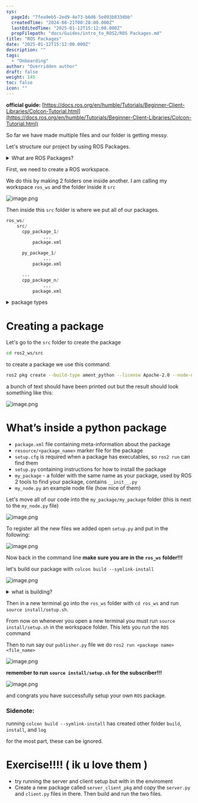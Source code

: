 ```yaml
---
sys:
  pageId: "7fea9eb5-2ed9-4e73-b6d6-5e093b833dbb"
  createdTime: "2024-08-21T00:28:00.000Z"
  lastEditedTime: "2025-01-12T15:12:00.000Z"
  propFilepath: "docs/Guides/intro_to_ROS2/ROS Packages.md"
title: "ROS Packages"
date: "2025-01-12T15:12:00.000Z"
description: ""
tags:
  - "Onboarding"
author: "Overridden author"
draft: false
weight: 145
toc: false
icon: ""
---
```


**official guide:** [https://docs.ros.org/en/humble/Tutorials/Beginner-Client-Libraries/Colcon-Tutorial.html](https://docs.ros.org/en/humble/Tutorials/Beginner-Client-Libraries/Colcon-Tutorial.html)

So far we have made multiple files and our folder is getting messy.

Let's structure our project by using ROS Packages.

<details>

<summary>What are ROS Packages?</summary>

ROS Packages are, as the name implies, packages of code that are highly sharable between ROS developers.

They consist of a folder, `package.xml` file, and source code

```python
      cpp_package_1/
		      ... imagine much code files here ..
          package.xml
```

</details>

First, we need to create a ROS workspace.

We do this by making 2 folders one inside another. I am calling my workspace `ros_ws` and the folder inside it `src`

![image.png](https://prod-files-secure.s3.us-west-2.amazonaws.com/d518164a-d88e-44d1-a4ee-3adb3bd8bce0/70706947-fd18-4537-a67b-e12946812d31/image.png?X-Amz-Algorithm=AWS4-HMAC-SHA256&X-Amz-Content-Sha256=UNSIGNED-PAYLOAD&X-Amz-Credential=ASIAZI2LB466XTXNC7XG%2F20250305%2Fus-west-2%2Fs3%2Faws4_request&X-Amz-Date=20250305T110232Z&X-Amz-Expires=3600&X-Amz-Security-Token=IQoJb3JpZ2luX2VjEMv%2F%2F%2F%2F%2F%2F%2F%2F%2F%2FwEaCXVzLXdlc3QtMiJIMEYCIQCpmLYD7yeX7FVOhOkGNQEWCzRyK4c3DS3je1ircm0h9wIhALTtNUMJ6SoonR2kfVoXmLv0P09AG6n%2FbbiDxJE%2BFGujKv8DCBQQABoMNjM3NDIzMTgzODA1IgxOOr0h1klmw%2BzgJDIq3APEKA2gqwvICc0KCfW9lRyUNahZsHI8jqJNTH4Y1j%2FPqu9bwX0pa%2Fd%2B5Vb7mvNPjpgmob%2FxOQn55JKZqUPvgKwLFdazRTg66naWf6Suj2sZrs3HH9I5By%2FnAigheLxfOc03kInWkSbveFX8MzZSALYjxTgp8vkmvTi4qxcW3PMaO%2Fq6auKboclBFZUD%2FqNmU9IIQogpgqRQbXu9%2FnN09l6WV2Wp6%2FZHEW%2Bl0GniDXdcBBjEJ5dl7sebqW3oL%2Benbuf5PWe6CFhraCJL50DOLis4KzxW1Q1F1WDtuG8Y0GP4R2lCUCu7%2B2A9%2FckyVaJReOxmwdg0PSMZ7X2GZmYdVOsBmYNRZZg68AqL5JqAHxBRFqMrRkQ1M0VWMvOSwsJSeIccSx0ETqZqkndBqP09fa7u4W6LwtYZ1khCg2qgCfa%2B%2BfRZ2BdI1yy8GfixxaGVwrzoa4nTcZ6oUOkDUgwzO7YhpT%2FjYPttDKy5xQZnGCA2LgnUIbT%2ByyVnlfJOdnVHSYoALdjQ2k56CrzKxnsOnhSl160tMn6WfJZlsbLggr21XRxNj2od8jc4JVXt1oMm94%2BVtuUx43IsHNBbHJcoVoGdq2MTCjNjXIl1tlhZ9%2Bh9a3BkFW3kyshoB%2Bm%2FfTCB0qC%2BBjqkAZ3keA59%2BkGtzqVAt2pMjU3%2Betk%2B1Kr5PUMZXQCZdx%2B6L0Kg2m13Lxg7kLzVoOIg9rvWZ0HgqXlwXkOpbKLjAcEwkhPJ82dyKgHVmry55sy2A9gCD0fSQXe27KGCAoEyYiwUSpdT3%2BYKHA6Zzky%2Fj%2BVuojhp6VyOk9SF5Dw9cnSVak8bzo9Sccmt6uXn7WHmJ0YljAAu2DLUt6Rm%2BkEdLtapb8xL&X-Amz-Signature=d1ebc99f558c4ef22edbdebca5cb8ed62999edc30f61496ac1894c22293c8cda&X-Amz-SignedHeaders=host&x-id=GetObject)

Then inside this `src` folder is where we put all of our packages.

```python
ros_ws/
    src/
      cpp_package_1/
		      ...
          package.xml

      py_package_1/
		      ...
          package.xml

      ...
      cpp_package_n/
		      ...
          package.xml

```

<details>

<summary>package types</summary>

packages can be either `C++` or python.

the intern file structure is different for each but for this guide we will stick to creating python packages

</details>

# Creating a package

Let's go to the `src` folder to create the package

```bash
cd ros2_ws/src
```

to create a package we use this command:

```bash
ros2 pkg create --build-type ament_python --license Apache-2.0 --node-name my_node my_package
```

a bunch of text should have been printed out but the result should look something like this:

![image.png](https://prod-files-secure.s3.us-west-2.amazonaws.com/d518164a-d88e-44d1-a4ee-3adb3bd8bce0/e6cf1e3f-8512-4a3e-b131-079f800bf3e8/image.png?X-Amz-Algorithm=AWS4-HMAC-SHA256&X-Amz-Content-Sha256=UNSIGNED-PAYLOAD&X-Amz-Credential=ASIAZI2LB466XTXNC7XG%2F20250305%2Fus-west-2%2Fs3%2Faws4_request&X-Amz-Date=20250305T110232Z&X-Amz-Expires=3600&X-Amz-Security-Token=IQoJb3JpZ2luX2VjEMv%2F%2F%2F%2F%2F%2F%2F%2F%2F%2FwEaCXVzLXdlc3QtMiJIMEYCIQCpmLYD7yeX7FVOhOkGNQEWCzRyK4c3DS3je1ircm0h9wIhALTtNUMJ6SoonR2kfVoXmLv0P09AG6n%2FbbiDxJE%2BFGujKv8DCBQQABoMNjM3NDIzMTgzODA1IgxOOr0h1klmw%2BzgJDIq3APEKA2gqwvICc0KCfW9lRyUNahZsHI8jqJNTH4Y1j%2FPqu9bwX0pa%2Fd%2B5Vb7mvNPjpgmob%2FxOQn55JKZqUPvgKwLFdazRTg66naWf6Suj2sZrs3HH9I5By%2FnAigheLxfOc03kInWkSbveFX8MzZSALYjxTgp8vkmvTi4qxcW3PMaO%2Fq6auKboclBFZUD%2FqNmU9IIQogpgqRQbXu9%2FnN09l6WV2Wp6%2FZHEW%2Bl0GniDXdcBBjEJ5dl7sebqW3oL%2Benbuf5PWe6CFhraCJL50DOLis4KzxW1Q1F1WDtuG8Y0GP4R2lCUCu7%2B2A9%2FckyVaJReOxmwdg0PSMZ7X2GZmYdVOsBmYNRZZg68AqL5JqAHxBRFqMrRkQ1M0VWMvOSwsJSeIccSx0ETqZqkndBqP09fa7u4W6LwtYZ1khCg2qgCfa%2B%2BfRZ2BdI1yy8GfixxaGVwrzoa4nTcZ6oUOkDUgwzO7YhpT%2FjYPttDKy5xQZnGCA2LgnUIbT%2ByyVnlfJOdnVHSYoALdjQ2k56CrzKxnsOnhSl160tMn6WfJZlsbLggr21XRxNj2od8jc4JVXt1oMm94%2BVtuUx43IsHNBbHJcoVoGdq2MTCjNjXIl1tlhZ9%2Bh9a3BkFW3kyshoB%2Bm%2FfTCB0qC%2BBjqkAZ3keA59%2BkGtzqVAt2pMjU3%2Betk%2B1Kr5PUMZXQCZdx%2B6L0Kg2m13Lxg7kLzVoOIg9rvWZ0HgqXlwXkOpbKLjAcEwkhPJ82dyKgHVmry55sy2A9gCD0fSQXe27KGCAoEyYiwUSpdT3%2BYKHA6Zzky%2Fj%2BVuojhp6VyOk9SF5Dw9cnSVak8bzo9Sccmt6uXn7WHmJ0YljAAu2DLUt6Rm%2BkEdLtapb8xL&X-Amz-Signature=c6493430fd80c98c41d2a06761894171b19c3b8ca331687996a4a0da1afd0cee&X-Amz-SignedHeaders=host&x-id=GetObject)

# What’s inside a python package

- `package.xml` file containing meta-information about the package
- `resource/<package_name>` marker file for the package
- `setup.cfg` is required when a package has executables, so `ros2 run` can find them
- `setup.py` containing instructions for how to install the package
- `my_package` - a folder with the same name as your package, used by ROS 2 tools to find your package, contains `__init__.py`
- `my_node.py` an example node file (how nice of them)

Let's move all of our code into the `my_package/my_package` folder (this is next to the `my_node.py` file)

![image.png](https://prod-files-secure.s3.us-west-2.amazonaws.com/d518164a-d88e-44d1-a4ee-3adb3bd8bce0/9ce58f11-0da9-4d3e-b86d-506a9685d378/image.png?X-Amz-Algorithm=AWS4-HMAC-SHA256&X-Amz-Content-Sha256=UNSIGNED-PAYLOAD&X-Amz-Credential=ASIAZI2LB466XTXNC7XG%2F20250305%2Fus-west-2%2Fs3%2Faws4_request&X-Amz-Date=20250305T110232Z&X-Amz-Expires=3600&X-Amz-Security-Token=IQoJb3JpZ2luX2VjEMv%2F%2F%2F%2F%2F%2F%2F%2F%2F%2FwEaCXVzLXdlc3QtMiJIMEYCIQCpmLYD7yeX7FVOhOkGNQEWCzRyK4c3DS3je1ircm0h9wIhALTtNUMJ6SoonR2kfVoXmLv0P09AG6n%2FbbiDxJE%2BFGujKv8DCBQQABoMNjM3NDIzMTgzODA1IgxOOr0h1klmw%2BzgJDIq3APEKA2gqwvICc0KCfW9lRyUNahZsHI8jqJNTH4Y1j%2FPqu9bwX0pa%2Fd%2B5Vb7mvNPjpgmob%2FxOQn55JKZqUPvgKwLFdazRTg66naWf6Suj2sZrs3HH9I5By%2FnAigheLxfOc03kInWkSbveFX8MzZSALYjxTgp8vkmvTi4qxcW3PMaO%2Fq6auKboclBFZUD%2FqNmU9IIQogpgqRQbXu9%2FnN09l6WV2Wp6%2FZHEW%2Bl0GniDXdcBBjEJ5dl7sebqW3oL%2Benbuf5PWe6CFhraCJL50DOLis4KzxW1Q1F1WDtuG8Y0GP4R2lCUCu7%2B2A9%2FckyVaJReOxmwdg0PSMZ7X2GZmYdVOsBmYNRZZg68AqL5JqAHxBRFqMrRkQ1M0VWMvOSwsJSeIccSx0ETqZqkndBqP09fa7u4W6LwtYZ1khCg2qgCfa%2B%2BfRZ2BdI1yy8GfixxaGVwrzoa4nTcZ6oUOkDUgwzO7YhpT%2FjYPttDKy5xQZnGCA2LgnUIbT%2ByyVnlfJOdnVHSYoALdjQ2k56CrzKxnsOnhSl160tMn6WfJZlsbLggr21XRxNj2od8jc4JVXt1oMm94%2BVtuUx43IsHNBbHJcoVoGdq2MTCjNjXIl1tlhZ9%2Bh9a3BkFW3kyshoB%2Bm%2FfTCB0qC%2BBjqkAZ3keA59%2BkGtzqVAt2pMjU3%2Betk%2B1Kr5PUMZXQCZdx%2B6L0Kg2m13Lxg7kLzVoOIg9rvWZ0HgqXlwXkOpbKLjAcEwkhPJ82dyKgHVmry55sy2A9gCD0fSQXe27KGCAoEyYiwUSpdT3%2BYKHA6Zzky%2Fj%2BVuojhp6VyOk9SF5Dw9cnSVak8bzo9Sccmt6uXn7WHmJ0YljAAu2DLUt6Rm%2BkEdLtapb8xL&X-Amz-Signature=c9709897349289a23e9ae9bff56685f82330992a4b3162a5443c750f45cb3e92&X-Amz-SignedHeaders=host&x-id=GetObject)

To register all the new files we added open `setup.py` and put in the following:

![image.png](https://prod-files-secure.s3.us-west-2.amazonaws.com/d518164a-d88e-44d1-a4ee-3adb3bd8bce0/1cd7c262-4cae-4496-9d75-c178537d24a2/image.png?X-Amz-Algorithm=AWS4-HMAC-SHA256&X-Amz-Content-Sha256=UNSIGNED-PAYLOAD&X-Amz-Credential=ASIAZI2LB466XTXNC7XG%2F20250305%2Fus-west-2%2Fs3%2Faws4_request&X-Amz-Date=20250305T110232Z&X-Amz-Expires=3600&X-Amz-Security-Token=IQoJb3JpZ2luX2VjEMv%2F%2F%2F%2F%2F%2F%2F%2F%2F%2FwEaCXVzLXdlc3QtMiJIMEYCIQCpmLYD7yeX7FVOhOkGNQEWCzRyK4c3DS3je1ircm0h9wIhALTtNUMJ6SoonR2kfVoXmLv0P09AG6n%2FbbiDxJE%2BFGujKv8DCBQQABoMNjM3NDIzMTgzODA1IgxOOr0h1klmw%2BzgJDIq3APEKA2gqwvICc0KCfW9lRyUNahZsHI8jqJNTH4Y1j%2FPqu9bwX0pa%2Fd%2B5Vb7mvNPjpgmob%2FxOQn55JKZqUPvgKwLFdazRTg66naWf6Suj2sZrs3HH9I5By%2FnAigheLxfOc03kInWkSbveFX8MzZSALYjxTgp8vkmvTi4qxcW3PMaO%2Fq6auKboclBFZUD%2FqNmU9IIQogpgqRQbXu9%2FnN09l6WV2Wp6%2FZHEW%2Bl0GniDXdcBBjEJ5dl7sebqW3oL%2Benbuf5PWe6CFhraCJL50DOLis4KzxW1Q1F1WDtuG8Y0GP4R2lCUCu7%2B2A9%2FckyVaJReOxmwdg0PSMZ7X2GZmYdVOsBmYNRZZg68AqL5JqAHxBRFqMrRkQ1M0VWMvOSwsJSeIccSx0ETqZqkndBqP09fa7u4W6LwtYZ1khCg2qgCfa%2B%2BfRZ2BdI1yy8GfixxaGVwrzoa4nTcZ6oUOkDUgwzO7YhpT%2FjYPttDKy5xQZnGCA2LgnUIbT%2ByyVnlfJOdnVHSYoALdjQ2k56CrzKxnsOnhSl160tMn6WfJZlsbLggr21XRxNj2od8jc4JVXt1oMm94%2BVtuUx43IsHNBbHJcoVoGdq2MTCjNjXIl1tlhZ9%2Bh9a3BkFW3kyshoB%2Bm%2FfTCB0qC%2BBjqkAZ3keA59%2BkGtzqVAt2pMjU3%2Betk%2B1Kr5PUMZXQCZdx%2B6L0Kg2m13Lxg7kLzVoOIg9rvWZ0HgqXlwXkOpbKLjAcEwkhPJ82dyKgHVmry55sy2A9gCD0fSQXe27KGCAoEyYiwUSpdT3%2BYKHA6Zzky%2Fj%2BVuojhp6VyOk9SF5Dw9cnSVak8bzo9Sccmt6uXn7WHmJ0YljAAu2DLUt6Rm%2BkEdLtapb8xL&X-Amz-Signature=02f26998807147dd8dd1753359d3f4cc8d2a3cd307a20cd9cdc4e99a764c5e0a&X-Amz-SignedHeaders=host&x-id=GetObject)

Now back in the command line **make sure you are in the** **`ros_ws`** **folder!!!**

let's build our package with `colcon build --symlink-install`

![image.png](https://prod-files-secure.s3.us-west-2.amazonaws.com/d518164a-d88e-44d1-a4ee-3adb3bd8bce0/2f2a0d27-b173-48fd-b189-5f5c0ce65619/image.png?X-Amz-Algorithm=AWS4-HMAC-SHA256&X-Amz-Content-Sha256=UNSIGNED-PAYLOAD&X-Amz-Credential=ASIAZI2LB466XTXNC7XG%2F20250305%2Fus-west-2%2Fs3%2Faws4_request&X-Amz-Date=20250305T110232Z&X-Amz-Expires=3600&X-Amz-Security-Token=IQoJb3JpZ2luX2VjEMv%2F%2F%2F%2F%2F%2F%2F%2F%2F%2FwEaCXVzLXdlc3QtMiJIMEYCIQCpmLYD7yeX7FVOhOkGNQEWCzRyK4c3DS3je1ircm0h9wIhALTtNUMJ6SoonR2kfVoXmLv0P09AG6n%2FbbiDxJE%2BFGujKv8DCBQQABoMNjM3NDIzMTgzODA1IgxOOr0h1klmw%2BzgJDIq3APEKA2gqwvICc0KCfW9lRyUNahZsHI8jqJNTH4Y1j%2FPqu9bwX0pa%2Fd%2B5Vb7mvNPjpgmob%2FxOQn55JKZqUPvgKwLFdazRTg66naWf6Suj2sZrs3HH9I5By%2FnAigheLxfOc03kInWkSbveFX8MzZSALYjxTgp8vkmvTi4qxcW3PMaO%2Fq6auKboclBFZUD%2FqNmU9IIQogpgqRQbXu9%2FnN09l6WV2Wp6%2FZHEW%2Bl0GniDXdcBBjEJ5dl7sebqW3oL%2Benbuf5PWe6CFhraCJL50DOLis4KzxW1Q1F1WDtuG8Y0GP4R2lCUCu7%2B2A9%2FckyVaJReOxmwdg0PSMZ7X2GZmYdVOsBmYNRZZg68AqL5JqAHxBRFqMrRkQ1M0VWMvOSwsJSeIccSx0ETqZqkndBqP09fa7u4W6LwtYZ1khCg2qgCfa%2B%2BfRZ2BdI1yy8GfixxaGVwrzoa4nTcZ6oUOkDUgwzO7YhpT%2FjYPttDKy5xQZnGCA2LgnUIbT%2ByyVnlfJOdnVHSYoALdjQ2k56CrzKxnsOnhSl160tMn6WfJZlsbLggr21XRxNj2od8jc4JVXt1oMm94%2BVtuUx43IsHNBbHJcoVoGdq2MTCjNjXIl1tlhZ9%2Bh9a3BkFW3kyshoB%2Bm%2FfTCB0qC%2BBjqkAZ3keA59%2BkGtzqVAt2pMjU3%2Betk%2B1Kr5PUMZXQCZdx%2B6L0Kg2m13Lxg7kLzVoOIg9rvWZ0HgqXlwXkOpbKLjAcEwkhPJ82dyKgHVmry55sy2A9gCD0fSQXe27KGCAoEyYiwUSpdT3%2BYKHA6Zzky%2Fj%2BVuojhp6VyOk9SF5Dw9cnSVak8bzo9Sccmt6uXn7WHmJ0YljAAu2DLUt6Rm%2BkEdLtapb8xL&X-Amz-Signature=60feda0c76eaadaded69984c929c2064de4e0b31f3c1118ffc21124e55d5eaeb&X-Amz-SignedHeaders=host&x-id=GetObject)

<details>

<summary>what is building?</summary>

if you are a CS major at Rose-Hulman you will learn the answer to this in CSSE132

but TLDR; is it combines all the code files into one program that can be run easily 

</details>

Then in a new terminal go into the `ros_ws` folder with `cd ros_ws` and run `source install/setup.sh`. 

From now on whenever you open a new terminal you must run `source install/setup.sh` in the workspace folder. This lets you run the `ROS` command

Then to run say our `publisher.py` file we do `ros2 run <package name> <file_name>`

![image.png](https://prod-files-secure.s3.us-west-2.amazonaws.com/d518164a-d88e-44d1-a4ee-3adb3bd8bce0/4f4b1219-3a44-4632-aa0a-ce3471699f59/image.png?X-Amz-Algorithm=AWS4-HMAC-SHA256&X-Amz-Content-Sha256=UNSIGNED-PAYLOAD&X-Amz-Credential=ASIAZI2LB466XTXNC7XG%2F20250305%2Fus-west-2%2Fs3%2Faws4_request&X-Amz-Date=20250305T110232Z&X-Amz-Expires=3600&X-Amz-Security-Token=IQoJb3JpZ2luX2VjEMv%2F%2F%2F%2F%2F%2F%2F%2F%2F%2FwEaCXVzLXdlc3QtMiJIMEYCIQCpmLYD7yeX7FVOhOkGNQEWCzRyK4c3DS3je1ircm0h9wIhALTtNUMJ6SoonR2kfVoXmLv0P09AG6n%2FbbiDxJE%2BFGujKv8DCBQQABoMNjM3NDIzMTgzODA1IgxOOr0h1klmw%2BzgJDIq3APEKA2gqwvICc0KCfW9lRyUNahZsHI8jqJNTH4Y1j%2FPqu9bwX0pa%2Fd%2B5Vb7mvNPjpgmob%2FxOQn55JKZqUPvgKwLFdazRTg66naWf6Suj2sZrs3HH9I5By%2FnAigheLxfOc03kInWkSbveFX8MzZSALYjxTgp8vkmvTi4qxcW3PMaO%2Fq6auKboclBFZUD%2FqNmU9IIQogpgqRQbXu9%2FnN09l6WV2Wp6%2FZHEW%2Bl0GniDXdcBBjEJ5dl7sebqW3oL%2Benbuf5PWe6CFhraCJL50DOLis4KzxW1Q1F1WDtuG8Y0GP4R2lCUCu7%2B2A9%2FckyVaJReOxmwdg0PSMZ7X2GZmYdVOsBmYNRZZg68AqL5JqAHxBRFqMrRkQ1M0VWMvOSwsJSeIccSx0ETqZqkndBqP09fa7u4W6LwtYZ1khCg2qgCfa%2B%2BfRZ2BdI1yy8GfixxaGVwrzoa4nTcZ6oUOkDUgwzO7YhpT%2FjYPttDKy5xQZnGCA2LgnUIbT%2ByyVnlfJOdnVHSYoALdjQ2k56CrzKxnsOnhSl160tMn6WfJZlsbLggr21XRxNj2od8jc4JVXt1oMm94%2BVtuUx43IsHNBbHJcoVoGdq2MTCjNjXIl1tlhZ9%2Bh9a3BkFW3kyshoB%2Bm%2FfTCB0qC%2BBjqkAZ3keA59%2BkGtzqVAt2pMjU3%2Betk%2B1Kr5PUMZXQCZdx%2B6L0Kg2m13Lxg7kLzVoOIg9rvWZ0HgqXlwXkOpbKLjAcEwkhPJ82dyKgHVmry55sy2A9gCD0fSQXe27KGCAoEyYiwUSpdT3%2BYKHA6Zzky%2Fj%2BVuojhp6VyOk9SF5Dw9cnSVak8bzo9Sccmt6uXn7WHmJ0YljAAu2DLUt6Rm%2BkEdLtapb8xL&X-Amz-Signature=888b855c2190247caef8b8e7af25fbba141b4011d76c86ed5a51ba3a5ea3a40d&X-Amz-SignedHeaders=host&x-id=GetObject)

**remember to run** **`source install/setup.sh`** **for the subscriber!!!**

![image.png](https://prod-files-secure.s3.us-west-2.amazonaws.com/d518164a-d88e-44d1-a4ee-3adb3bd8bce0/02121119-dad4-49ec-8356-c956108b4243/image.png?X-Amz-Algorithm=AWS4-HMAC-SHA256&X-Amz-Content-Sha256=UNSIGNED-PAYLOAD&X-Amz-Credential=ASIAZI2LB466XTXNC7XG%2F20250305%2Fus-west-2%2Fs3%2Faws4_request&X-Amz-Date=20250305T110232Z&X-Amz-Expires=3600&X-Amz-Security-Token=IQoJb3JpZ2luX2VjEMv%2F%2F%2F%2F%2F%2F%2F%2F%2F%2FwEaCXVzLXdlc3QtMiJIMEYCIQCpmLYD7yeX7FVOhOkGNQEWCzRyK4c3DS3je1ircm0h9wIhALTtNUMJ6SoonR2kfVoXmLv0P09AG6n%2FbbiDxJE%2BFGujKv8DCBQQABoMNjM3NDIzMTgzODA1IgxOOr0h1klmw%2BzgJDIq3APEKA2gqwvICc0KCfW9lRyUNahZsHI8jqJNTH4Y1j%2FPqu9bwX0pa%2Fd%2B5Vb7mvNPjpgmob%2FxOQn55JKZqUPvgKwLFdazRTg66naWf6Suj2sZrs3HH9I5By%2FnAigheLxfOc03kInWkSbveFX8MzZSALYjxTgp8vkmvTi4qxcW3PMaO%2Fq6auKboclBFZUD%2FqNmU9IIQogpgqRQbXu9%2FnN09l6WV2Wp6%2FZHEW%2Bl0GniDXdcBBjEJ5dl7sebqW3oL%2Benbuf5PWe6CFhraCJL50DOLis4KzxW1Q1F1WDtuG8Y0GP4R2lCUCu7%2B2A9%2FckyVaJReOxmwdg0PSMZ7X2GZmYdVOsBmYNRZZg68AqL5JqAHxBRFqMrRkQ1M0VWMvOSwsJSeIccSx0ETqZqkndBqP09fa7u4W6LwtYZ1khCg2qgCfa%2B%2BfRZ2BdI1yy8GfixxaGVwrzoa4nTcZ6oUOkDUgwzO7YhpT%2FjYPttDKy5xQZnGCA2LgnUIbT%2ByyVnlfJOdnVHSYoALdjQ2k56CrzKxnsOnhSl160tMn6WfJZlsbLggr21XRxNj2od8jc4JVXt1oMm94%2BVtuUx43IsHNBbHJcoVoGdq2MTCjNjXIl1tlhZ9%2Bh9a3BkFW3kyshoB%2Bm%2FfTCB0qC%2BBjqkAZ3keA59%2BkGtzqVAt2pMjU3%2Betk%2B1Kr5PUMZXQCZdx%2B6L0Kg2m13Lxg7kLzVoOIg9rvWZ0HgqXlwXkOpbKLjAcEwkhPJ82dyKgHVmry55sy2A9gCD0fSQXe27KGCAoEyYiwUSpdT3%2BYKHA6Zzky%2Fj%2BVuojhp6VyOk9SF5Dw9cnSVak8bzo9Sccmt6uXn7WHmJ0YljAAu2DLUt6Rm%2BkEdLtapb8xL&X-Amz-Signature=53aaa95cb24d6a8575bdcf0a8271f5d36ce8eb41051b75f67ce55e4e0769a77f&X-Amz-SignedHeaders=host&x-id=GetObject)

and congrats you have successfully setup your own `ROS` package.

### Sidenote:

running `colcon build --symlink-install` has created other folder `build`, `install`, and `log`

for the most part, these can be ignored.

# Exercise!!!! ( ik u love them )

- try running the server and client setup but with in the enviroment
- Create a new package called `server_client_pkg` and copy the `server.py` and `client.py` files in there. Then build and run the two files.
